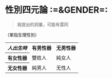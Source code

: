 <!--- ICON:"/assets/絵文字/GENDER.png" ---->

# 性別四元論 :=&GENDER=:

> 我提出的詞彙，可能有雷同

（單指生理性別）

<table>
    <tr>
        <th><i>人出生時<i></th>
        <th>有男性器</th>
        <th>无男性器</th>
    </tr>
    <tr>
        <th>有女性器</th>
        <td>雙姓人</td>
        <td>純女人</td>
    </tr>
    <tr>
        <th>无女性器</th>
        <td>純男人</td>
        <td>无性人</td>
    </tr>
</table>
